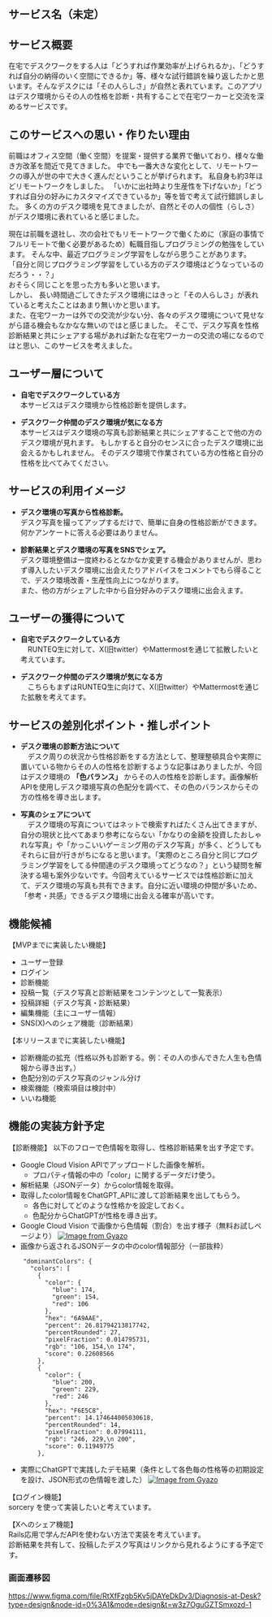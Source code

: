 ## サービス名（未定）

## サービス概要
在宅でデスクワークをする人は「どうすれば作業効率が上げられるか」、「どうすれば自分の納得のいく空間にできるか」等、様々な試行錯誤を繰り返したかと思います。そんなデスクには「その人らしさ」が自然と表れています。このアプリはデスク環境からその人の性格を診断・共有することで在宅ワーカーと交流を深めるサービスです。  

## このサービスへの思い・作りたい理由
前職はオフィス空間（働く空間）を提案・提供する業界で働いており、様々な働き方改革を間近で見てきました。
中でも一番大きな変化として、リモートワークの導入が世の中で大きく進んだということが挙げられます。
私自身も約3年ほどリモートワークをしました。
「いかに出社時より生産性を下げないか」「どうすれば自分の好みにカスタマイズできているか」等を皆で考えて試行錯誤しました。
多くの方のデスク環境を見てきましたが、自然とその人の個性（らしさ）がデスク環境に表れていると感じました。

現在は前職を退社し、次の会社でもリモートワークで働くために（家庭の事情でフルリモートで働く必要があるため）転職目指しプログラミングの勉強をしています。
そんな中、最近プログラミング学習をしながら思うことがあります。  
「自分と同じプログラミング学習をしている方のデスク環境はどうなっているのだろう・・？」  
おそらく同じことを思った方も多いと思います。  
しかし、 長い時間過ごしてきたデスク環境にはきっと「その人らしさ」が表れていると考えたことはあまり無いかと思います。   
また、在宅ワーカーは外での交流が少ない分、各々のデスク環境について見せながら語る機会もなかなな無いのではと感じました。
そこで、デスク写真を性格診断結果と共にシェアする場があれば新たな在宅ワーカーの交流の場になるのではと思い、このサービスを考えました。
 
## ユーザー層について
- **自宅でデスクワークしている方**  
本サービスはデスク環境から性格診断を提供します。

- **デスクワーク仲間のデスク環境が気になる方**  
本サービスはデスク環境の写真も診断結果と共にシェアすることで他の方のデスク環境が見れます。
もしかすると自分のセンスに合ったデスク環境に出会えるかもしれません。
そのデスク環境で作業されている方の性格と自分の性格を比べてみてください。

## サービスの利用イメージ
- **デスク環境の写真から性格診断。**    
デスク写真を撮ってアップするだけで、簡単に自身の性格診断ができます。
何かアンケートに答える必要はありません。

- **診断結果とデスク環境の写真をSNSでシェア。**   
デスク環境整備は一度終わるとなかなか変更する機会がありませんが、思わず導入したいデスク環境に出会えたりアドバイスをコメントでもら得ることで、デスク環境改善・生産性向上につながります。  
また、他の方がシェアした中から自分好みのデスク環境に出会えます。

## ユーザーの獲得について
- **自宅でデスクワークしている方**  
　RUNTEQ生に対して、X(旧twitter）やMattermostを通じて拡散したいと考えています。

- **デスクワーク仲間のデスク環境が気になる方**   
　こちらもまずはRUNTEQ生に向けて、X(旧twitter）やMattermostを通じた拡散を考えてます。

## サービスの差別化ポイント・推しポイント
- **デスク環境の診断方法について**  
　デスク周りの状況から性格診断をする方法として、整理整頓具合や実際に置いている物からその人の性格を診断するような記事はありましたが、今回はデスク環境の **「色バランス」** からその人の性格を診断します。画像解析APIを使用しデスク環境写真の色配分を調べて、その色のバランスからその方の性格を導き出します。

- **写真のシェアについて**  
　デスク環境の写真についてはネットで検索すればたくさん出てきますが、自分の現状と比べてあまり参考にならない「かなりの金額を投資したおしゃれな写真」や「かっこいいゲーミング用のデスク写真」が多く、どうしてもそれらに目が行きがちになると思います。「実際のところ自分と同じプログラミング学習をしてる仲間達のデスク環境ってどうなの？」という疑問を解決する場も案外少ないです。今回考えているサービスでは性格診断に加えて、デスク環境の写真も共有できます。自分に近い環境の仲間が多いため、「参考・共感」できるデスク環境に出会える確率が高いです。

## 機能候補
【MVPまでに実装したい機能】  
- ユーザー登録  
- ログイン  
- 診断機能  
- 投稿一覧（デスク写真と診断結果をコンテンツとして一覧表示）
- 投稿詳細（デスク写真・診断結果）
- 編集機能（主にユーザー情報）  
- SNS(X)へのシェア機能（診断結果）
  
【本リリースまでに実装したい機能】  
- 診断機能の拡充（性格以外も診断する。例：その人の歩んできた人生も色情報から導き出す。）  
- 色配分別のデスク写真のジャンル分け  
- 検索機能（検索項目は検討中）   
- いいね機能  

## 機能の実装方針予定
【診断機能】
以下のフローで色情報を取得し、性格診断結果を出す予定です。  
- Google Cloud Vision APIでアップロードした画像を解析。
  - プロパティ情報の中の「color」に関するデータだけ使う。
- 解析結果（JSONデータ）からcolor情報を取得。  
- 取得したcolor情報をChatGPT_APIに渡して診断結果を出してもらう。  
  - 各色に対してどのような性格かを設定しておく。  
  - 色配分からChatGPTが性格を導き出す。
- Google Cloud Vision で画像から色情報（割合）を出す様子（無料お試しページより）
[![Image from Gyazo](https://i.gyazo.com/d3a85b2eeccf34e1a029babd9174daee.png)](https://gyazo.com/d3a85b2eeccf34e1a029babd9174daee)
- 画像から返されるJSONデータの中のcolor情報部分（一部抜粋）
```
    "dominantColors": {
      "colors": [
        {
          "color": {
            "blue": 174,
            "green": 154,
            "red": 106
          },
          "hex": "6A9AAE",
          "percent": 26.81794213817742,
          "percentRounded": 27,
          "pixelFraction": 0.014795731,
          "rgb": "106, 154,\n 174",
          "score": 0.22608566
        },
        {
          "color": {
            "blue": 200,
            "green": 229,
            "red": 246
          },
          "hex": "F6E5C8",
          "percent": 14.174644005030618,
          "percentRounded": 14,
          "pixelFraction": 0.07994111,
          "rgb": "246, 229,\n 200",
          "score": 0.11949775
        },
```
- 実際にChatGPTで実践したデモ結果（条件として各色毎の性格等の初期設定を設け、JSON形式の色情報を渡した）
  [![Image from Gyazo](https://i.gyazo.com/b2a664f4e810b620ce5d6ca36f5fe425.png)](https://gyazo.com/b2a664f4e810b620ce5d6ca36f5fe425)

【ログイン機能】  
sorcery を使って実装したいと考えています。  

【Xへのシェア機能】  
Rails応用で学んだAPIを使わない方法で実装を考えています。  
診断結果を共有して、投稿したデスク写真はリンクから見れるようにする予定です。

### 画面遷移図
https://www.figma.com/file/RtXfFzgb5Kv5jDAYeDkDv3/Diagnosis-at-Desk?type=design&node-id=0%3A1&mode=design&t=w3z7OguGZTSmxozd-1